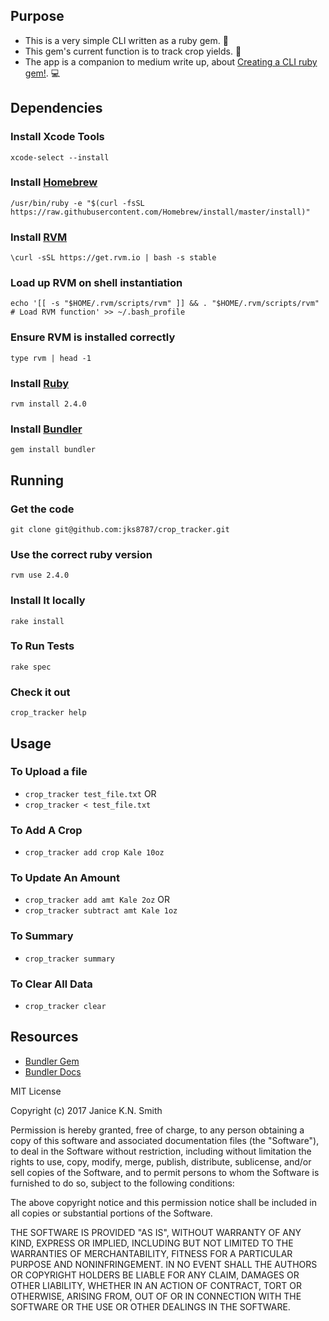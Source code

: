 ## Purpose
* This is a very simple CLI written as a ruby gem. :tada:
* This gem's current function is to track crop yields. :deciduous_tree:
* The app is a companion to medium write up, about [Creating a CLI ruby gem!](https://medium.com/@theorynest/creating-a-cli-ruby-gem-1dbf0990652b#.bx85273tb). :computer:

## Dependencies
### Install Xcode Tools
`xcode-select --install`

### Install [Homebrew](http://brew.sh/)
`/usr/bin/ruby -e "$(curl -fsSL https://raw.githubusercontent.com/Homebrew/install/master/install)"`

### Install [RVM](https://rvm.io/)
`\curl -sSL https://get.rvm.io | bash -s stable`

### Load up RVM on shell instantiation
`echo '[[ -s "$HOME/.rvm/scripts/rvm" ]] && . "$HOME/.rvm/scripts/rvm" # Load RVM function' >> ~/.bash_profile`

### Ensure RVM is installed correctly
`type rvm | head -1`

### Install [Ruby](https://www.ruby-lang.org/en/)
`rvm install 2.4.0`

### Install [Bundler](http://bundler.io/)
`gem install bundler`


## Running
### Get the code
`git clone git@github.com:jks8787/crop_tracker.git`

### Use the correct ruby version
`rvm use 2.4.0`

### Install It locally
`rake install`

### To Run Tests
  `rake spec`

### Check it out
`crop_tracker help`


## Usage
### To Upload a file

- `crop_tracker test_file.txt`
OR
- `crop_tracker < test_file.txt`

### To Add A Crop

- `crop_tracker add crop Kale 10oz`

### To Update An Amount

- `crop_tracker add amt Kale 2oz`
OR
- `crop_tracker subtract amt Kale 1oz`

### To Summary

- `crop_tracker summary`

### To Clear All Data

- `crop_tracker clear`


## Resources
* [Bundler Gem](https://github.com/bundler/bundler)
* [Bundler Docs](http://bundler.io/v1.14/man/bundle-gem.1.html)

MIT License

Copyright (c) 2017 Janice K.N. Smith

Permission is hereby granted, free of charge, to any person obtaining a copy of this software and associated documentation files (the "Software"), to deal in the Software without restriction, including without limitation the rights to use, copy, modify, merge, publish, distribute, sublicense, and/or sell copies of the Software, and to permit persons to whom the Software is furnished to do so, subject to the following conditions:

The above copyright notice and this permission notice shall be included in all copies or substantial portions of the Software.

THE SOFTWARE IS PROVIDED "AS IS", WITHOUT WARRANTY OF ANY KIND, EXPRESS OR IMPLIED, INCLUDING BUT NOT LIMITED TO THE WARRANTIES OF MERCHANTABILITY, FITNESS FOR A PARTICULAR PURPOSE AND NONINFRINGEMENT. IN NO EVENT SHALL THE AUTHORS OR COPYRIGHT HOLDERS BE LIABLE FOR ANY CLAIM, DAMAGES OR OTHER LIABILITY, WHETHER IN AN ACTION OF CONTRACT, TORT OR OTHERWISE, ARISING FROM, OUT OF OR IN CONNECTION WITH THE SOFTWARE OR THE USE OR OTHER DEALINGS IN THE SOFTWARE.
